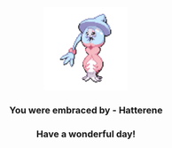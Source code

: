 <p align="center">
    <img src="https://raw.githubusercontent.com/PokeAPI/sprites/master/sprites/pokemon/858.png" width="150" height="150">
</p>
<h3 align="center">You were embraced by - <b>Hatterene</b></h3>
<h3 align="center">Have a wonderful day!</h3>
